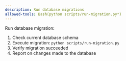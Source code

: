 ```yaml
---
description: Run database migrations
allowed-tools: Bash(python scripts/run-migration.py*)
---
```


Run database migration:
1. Check current database schema
2. Execute migration: `python scripts/run-migration.py`
3. Verify migration succeeded
4. Report on changes made to the database
